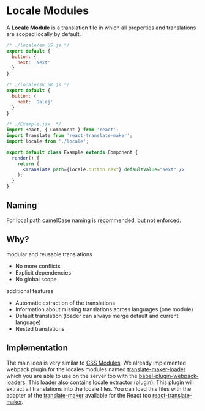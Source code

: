 # Locale Modules

A **Locale Module** is a translation file in which all properties and translations are scoped locally by default. 

```js
/* ./locale/en_US.js */
export default {
  button: {
    next: 'Next'
  }
}
```

```js
/* ./locale/sk_SK.js */
export default {
  button: {
    next: 'Dalej'
  }
}
```

```jsx
/* ./Example.jsx  */
import React, { Component } from 'react';
import Translate from 'react-translate-maker';
import locale from './locale';

export default class Example extends Component {
  render() {
    return (
      <Translate path={locale.button.next} defaultValue="Next" />
    );
  }
}
```

## Naming

For local path camelCase naming is recommended, but not enforced.

## Why?

modular and reusable translations

 - No more conflicts
 - Explicit dependencies
 - No global scope
 
additional features

 - Automatic extraction of the translations
 - Information about missing translations across languages (one module)
 - Default translation (loader can always merge default and current language)
 - Nested translations
 
## Implementation

The main idea is very similar to [CSS Modules](https://github.com/css-modules/css-modules). 
We already implemented webpack plugin for the locales modules named [translate-maker-loader](https://github.com/CherryProjects/translate-maker-loader) which you are able to use on the server too with the [babel-plugin-webpack-loaders](https://github.com/istarkov/babel-plugin-webpack-loaders).
This loader also contains locale extractor (plugin). This plugin will extract all translations into the locale files. You can load this files with the adapter of the [translate-maker](https://github.com/CherryProjects/translate-maker) available for the React too [react-translate-maker](https://github.com/CherryProjects/react-translate-maker).

